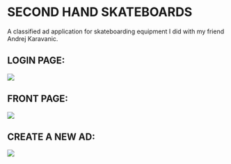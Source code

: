 <h1> SECOND HAND SKATEBOARDS </h1>
<p style="font-size:14px">A classified ad application for skateboarding equipment I did with my friend Andrej Karavanic.</p>


<h2>LOGIN PAGE:</h2>
<img src="http://i.imgur.com/NN66Psh.png"></img>

<h2>FRONT PAGE:</h2>

<img src="http://i.imgur.com/oTugt5l.png"></img>

<h2>CREATE A NEW AD:</h2>

<img src="http://i.imgur.com/REbUvpH.png"></img>
